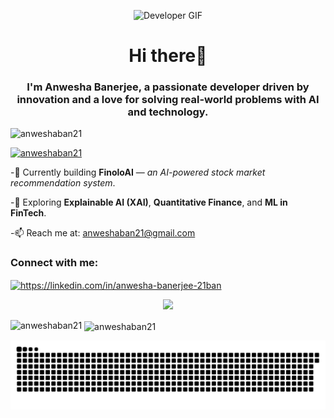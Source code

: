 

<p align="center">
  <img src="https://media.giphy.com/media/v1.Y2lkPTc5MGI3NjExOWFkbTR0MzdlcnJncTZxNGNtaGNhY2JrY3dxa212Ymx4a2ZibXY0cCZlcD12MV9naWZzX3NlYXJjaCZjdD1n/LMcB8XospGZO8UQq87/giphy.gif" alt="Developer GIF"/>
</p>


<h1 align="center">Hi there👋</h1>
<h3 align="center">I'm Anwesha Banerjee, a passionate developer driven by innovation and a love for solving real-world problems with AI and technology.</h3>

<p align="left"> <img src="https://komarev.com/ghpvc/?username=anweshaban21&label=Profile%20views&color=0e75b6&style=flat" alt="anweshaban21" /> </p>

<p align="left"> <a href="https://github.com/ryo-ma/github-profile-trophy"><img src="https://github-profile-trophy.vercel.app/?username=anweshaban21" alt="anweshaban21" /></a> </p>

-🔭 Currently building **FinoloAI** — *an AI-powered stock market recommendation system*.

-🌱 Exploring **Explainable AI (XAI)**, **Quantitative Finance**, and **ML in FinTech**.

-📫 Reach me at: anweshaban21@gmail.com

<h3 align="left">Connect with me:</h3>
<p align="left">
<a href="https://linkedin.com/in/https://linkedin.com/in/anwesha-banerjee-21ban" target="blank"><img align="center" src="https://raw.githubusercontent.com/rahuldkjain/github-profile-readme-generator/master/src/images/icons/Social/linked-in-alt.svg" alt="https://linkedin.com/in/anwesha-banerjee-21ban" height="30" width="40" /></a>
</p>

<p align="center">
<a href="https://skillicons.dev">
    <img src="https://skillicons.dev/icons?i=c,java,py,flask,react,nextjs,nodejs,ts,js,express,fastapi,anaconda,mongodb,mysql,redis,sqlite,sklearn,tensorflow,opencv,firebase,html,css,linux,git,docker" />
</a>
</p>

<p><img align="left" src="https://github-readme-stats.vercel.app/api/top-langs?username=anweshaban21&show_icons=true&locale=en&layout=compact" alt="anweshaban21" /></p>

<p>&nbsp;<img align="center" src="https://github-readme-stats.vercel.app/api?username=anweshaban21&show_icons=true&count_private=true&theme=dark&locale=en" alt="anweshaban21" /></p>


<img src="https://raw.githubusercontent.com/anweshaban21/anweshaban21/output/snake.svg" alt="Snake animation" />


